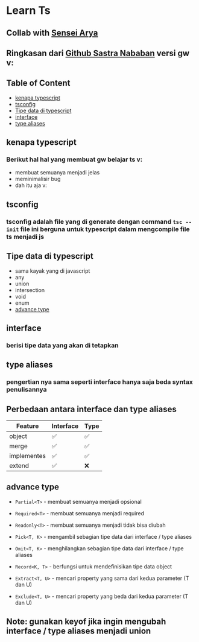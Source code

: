 # Learn Ts

## Collab with [Sensei Arya](https://github.com/aryawpratama)
## Ringkasan dari [Github Sastra Nababan](https://github.com/SastraNababan/bicara-typescript) versi gw v:

## Table of Content
* [kenapa typescript](#kenapa-typescript)
* [tsconfig](#tsconfig)
* [Tipe data di typescript](#Tipe-data-di-typescript)
* [interface](#interface)
* [type aliases](#type-aliases)

## kenapa typescript
### Berikut hal hal yang membuat gw belajar ts v:
- membuat semuanya menjadi jelas
- meminimalisir bug
- dah itu aja v:

## tsconfig
### tsconfig adalah file yang di generate dengan command `tsc --init` file ini berguna untuk typescript dalam mengcompile file ts menjadi js

## Tipe data di typescript
- sama kayak yang di javascript
- any
- union
- intersection
- void
- enum
- [advance type](#advance-type)

## interface
### berisi tipe data yang akan di tetapkan

## type aliases
### pengertian nya sama seperti interface hanya saja beda syntax penulisannya

## Perbedaan antara interface dan type aliases
| Feature              | Interface | Type |
| -------------------- | --------- | ---- |
| object               | ✅         | ✅    |
| merge                | ✅         | ✅    |
| implementes          | ✅         | ✅    |
| extend               | ✅         | ❌    |

## advance type
- `Partial<T>` - membuat semuanya menjadi opsional

- `Required<T>` - membuat semuanya menjadi required

- `Readonly<T>` - membuat semuanya menjadi tidak bisa diubah

- `Pick<T, K>` - mengambil sebagian tipe data dari interface / type aliases

- `Omit<T, K>` - menghilangkan sebagian tipe data dari interface / type aliases

- `Record<K, T>` - berfungsi untuk mendefinisikan tipe data object

- `Extract<T, U>` - mencari property yang sama dari kedua parameter (T dan U)

- `Exclude<T, U>` - mencari property yang beda dari kedua parameter (T dan U)

## Note: gunakan keyof jika ingin mengubah interface / type aliases menjadi union

